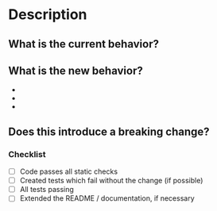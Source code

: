# Description
## What is the current behavior?
<!-- Please describe the current behavior that you are modifying. -->


<!--
Issues are required for both bug fixes and features.
Reference it using one of the following:

closes: #ISSUE
related: #ISSUE
-->


## What is the new behavior?
<!-- Please describe the behavior or changes that are being added by this PR. -->

-
-
-

## Does this introduce a breaking change?

<!-- If this introduces a breaking change, please describe the impact and migration path for existing applications below. -->


### Checklist
- [ ] Code passes all static checks
- [ ] Created tests which fail without the change (if possible)
- [ ] All tests passing
- [ ] Extended the README / documentation, if necessary
